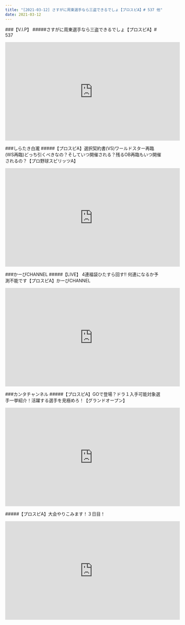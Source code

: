 ```yaml
---
title: "[2021-03-12] さすがに周東選手なら三盗できるでしょ【プロスピA】# 537 他"
date: 2021-03-12
---
```

###【V.I.P】
#####さすがに周東選手なら三盗できるでしょ【プロスピA】# 537
<iframe width="560" height="315" src="https://www.youtube.com/embed/s9FpqPrjJxY" frameborder="0" allow="accelerometer; autoplay; clipboard-write; encrypted-media; gyroscope; picture-in-picture" allowfullscreen></iframe>

###しらたき白瀧
#####【プロスピA】選択契約書(VS)ワールドスター再臨(WS再臨)どっち引くべきなの？そしていつ開催される？残るOB再臨もいつ開催されるの？【プロ野球スピリッツA】
<iframe width="560" height="315" src="https://www.youtube.com/embed/tYjDRdCOsWM" frameborder="0" allow="accelerometer; autoplay; clipboard-write; encrypted-media; gyroscope; picture-in-picture" allowfullscreen></iframe>

###かーぴCHANNEL
#####【LIVE】 4連福袋ひたすら回す!! 何連になるか予測不能です【プロスピA】かーぴCHANNEL
<iframe width="560" height="315" src="https://www.youtube.com/embed/0J8rTG0WW5A" frameborder="0" allow="accelerometer; autoplay; clipboard-write; encrypted-media; gyroscope; picture-in-picture" allowfullscreen></iframe>

###カンタチャンネル
#####【プロスピA】GOで登場？ドラ１入手可能対象選手一挙紹介！活躍する選手を見極めろ！【グランドオープン】
<iframe width="560" height="315" src="https://www.youtube.com/embed/Fl0S9GdrQeU" frameborder="0" allow="accelerometer; autoplay; clipboard-write; encrypted-media; gyroscope; picture-in-picture" allowfullscreen></iframe>

#####【プロスピA】大会やりこみます！３日目！
<iframe width="560" height="315" src="https://www.youtube.com/embed/jUtM6rR3bf4" frameborder="0" allow="accelerometer; autoplay; clipboard-write; encrypted-media; gyroscope; picture-in-picture" allowfullscreen></iframe>

